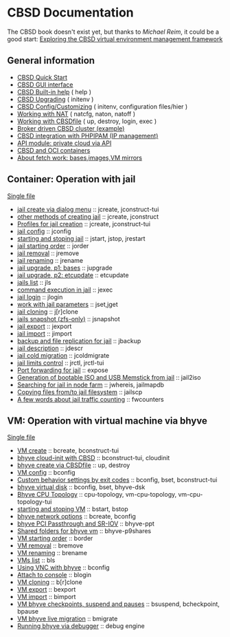# CBSD Documentation

The CBSD book doesn't exist yet, but thanks to *Michael Reim*, it could be a good start: [
Exploring the CBSD virtual environment management framework](https://eerielinux.wordpress.com/2022/12/10/exploring-the-cbsd-virtual-environment-management-framework-part-1-introduction-and-installation/)

## General information

- [CBSD Quick Start](general/cbsd_quickstart.md)
- [CBSD GUI interface](general/cbsd_gui.md)
- [CBSD Built-in help](general/cbsd_help.md) ( help )
- [CBSD Upgrading](general/cbsd_upgrading.md) ( initenv )
- [CBSD Config/Customizing](general/cbsd_config.md) ( initenv, configuration files/hier )
- [Working with NAT](general/cbsd_nat.md) ( natcfg, naton, natoff )
- [Working with CBSDfile](general/cbsdfile.md) ( up, destroy, login, exec )
- [Broker driven CBSD cluster (example)](general/)
- [CBSD integration with PHPIPAM (IP management)](general/wf_ipam.md)
- [API module: private cloud via API](general/cbsd_api.md)
- [CBSD and OCI containers](general/cbsd_oci.md)
- [About fetch work: bases,images,VM mirrors](general/cbsd_fetch.md)


<!---
- [What you need to know about CBSD](general/cbsd_additional.md)
- [About CBSD shell and SQLite3](general/cbsdsh.md)
- [CBSD init](general/initenv.md) :: initenv
- [Building and upgrading bases](base_cbsd.md) :: buildworld, installworld, world, bases, removebase, upgrade
- [cbsd syntax](cmdsyntax_cbsd.md)
- [jail settings](cbsd_rcconf.md)
- [cbsd jail and VIMAGE (vnet)](cbsd_vnet.md)
- [cbsd and Qemu user-mode](cbsd_qemu_usermode.md)
- [CBSD and Linux jails](cbsd_linux_jails.md)
- [encrypting images and CBSD](cbsd_geli.md) ( **GELI**, native **ZFS** encryption )
- [CBSD environment variables](/wf_cbsd_variables_ssi.md) :: external hooks variables
- [Operation with repository](/wf_repo_ssi.md) :: repo, repo-tui
- [How does a helper for CBSD image](/wf_imghelper_ssi.md) :: imghelper
- [cbsd command history](/wf_history_ssi.md) :: CBSD history
- [Modification which are carried out by CBSD scripts in FreeBSD](custom_freecbsd.md)
- [cbsd taskd](cbsd_taskd.md) :: task, taskls
- [FreeBSD: Xorg in jail](xorg_in_jail.md)
- [FreeBSD: CBSD and bhyve](bhyve.md)
- [FreeBSD: CBSD and XEN](xen.md)
- [CBSD syslog and debbuging](syslog.md)
- [CBSD RACCT statistics](racct_exports.md)
- [Broker driven CBSD cluster (example)](/broker_driven_sample_ssi.md)
- [API module: private cloud via API](/cbsd_api_ssi.md)
- [VPC with CBSD (vxlan)](/wf_vpc_ssi.md)
- [CBSD integration with PHPIPAM (IP management)](/wf_ipam_ssi.md)
- [CBSD integration with MONIT (health-check)](/wf_monit_ssi.md)
--->

## Container: Operation with jail

[Single file](/workflow_cbsd.md)

- [jail create via dialog menu](jail/wf_jcreate_ssi.md) :: jcreate, jconstruct-tui
- [other methods of creating jail](jail/wf_jcreate_secondary_ssi.md) :: jcreate, jconstruct
- [Profiles for jail creation](jail/wf_profiles_ssi.md) :: jcreate, jconstruct-tui
- [jail config](jail/wf_jconfig_ssi.md) :: jconfig
- [starting and stoping jail](jail/wf_jstop_jstart_ssi.md) :: jstart, jstop, jrestart
- [jail starting order](jail/wf_jorder_ssi.md) :: jorder
- [jail removal](jail/wf_jremove_ssi.md) :: jremove
- [jail renaming](jail/wf_jrename_ssi.md) :: jrename
- [jail upgrade, p1: bases](jail/wf_jupgrade_ssi.md) :: jupgrade
- [jail upgrade, p2: etcupdate](jail/wf_etcupdate_ssi.md) :: etcupdate
- [jails list](jail/wf_jls_ssi.md) :: jls
- [command execution in jail](jail/wf_jexec_ssi.md) :: jexec
- [jail login](jail/wf_jlogin_ssi.md) :: jlogin
- [work with jail parameters](jail/wf_jget_ssi.md) :: jset,jget
- [jail cloning](jail/wf_jclone_ssi.md) :: j\[r\]clone
- [jails snapshot (zfs-only)](jail/wf_jsnapshot_ssi.md) :: jsnapshot
- [jail export](jail/wf_jexport_ssi.md) :: jexport
- [jail import](jail/wf_jimport_ssi.md) :: jimport
- [backup and file replication for jail](jail/wf_jbackup_ssi.md) :: jbackup
- [jail description](jail/wf_jdescr_ssi.md) :: jdescr
- [jail cold migration](jail/wf_jcoldmigrate_ssi.md) :: jcoldmigrate
- [jail limits control](jail/wf_jrctl_ssi.md) :: jrctl, jrctl-tui
- [Port forwarding for jail](jail/wf_expose_ssi.md) :: expose
- [Generation of bootable ISO and USB Memstick from jail](jail/wf_jail2iso_ssi.md) :: jail2iso
- [Searching for jail in node farm](jail/wf_jlocate_ssi.md) :: jwhereis, jailmapdb
- [Copying files from/to jail filesystem](jail/wf_jailscp_ssi.md) :: jailscp
- [A few words about jail traffic counting](jail/wf_jailtraffic_ssi.md) :: fwcounters

<!---
## Useful stuff,errata,tips,hints etc

- [Convert jails from EZJail to CBSD](/ezjail2cbsd_ssi.md) :: (hint by: Nikita Druba **LordNicky**)

## Helpers/Modules

- [Working with packages and pkg(7) in jail via CBSD](/modules/pkg.d_ssi.md) :: pkg.d
- [Working with passwd(1), sysrc(8), service(8) in jail via CBSD](/modules/bsdconf.d_ssi.md) :: bsdconf.d
- [Synchronization of jail environments via csync2 and CBSD csync2 module](/modules/csync2.d_ssi.md) :: bsdconf.d

## CBSD Jail: mass management

- [Manage CBSD with Puppet](/wf_puppet_ssi.md) :: CBSD and Puppet
- [Working with CBSD through Shell scripts](/wf_script_mass_man_ssi.md) :: CBSD и Shell Scripts

--->

## VM: Operation with virtual machine via bhyve

[Single file](/workflow_bhyvecbsd.md)

- [VM create](/wf_bcreate_ssi.md) :: bcreate, bconstruct-tui
- [bhyve cloud-init with CBSD](/wf_bhyve_cloudinit_ssi.md) :: bconstruct-tui, cloudinit
- [bhyve create via CBSDfile](/cbsdfile.md) :: up, destroy
- [VM config](/wf_bconfig_ssi.md) :: bconfig
- [Custom behavior settings by exit codes](/wf_bexit_behavior_ssi.md) :: bconfig, bset, bconstruct-tui
- [bhyve virtual disk](/wf_bstorage_ssi.md) :: bconfig, bset, bhyve-dsk
- [Bhyve CPU Topology](/wf_bcpu_topology_ssi.md) :: cpu-topology, vm-cpu-topology, vm-cpu-topology-tui
- [starting and stoping VM](/wf_bstop_bstart_ssi.md) :: bstart, bstop
- [bhyve network options](/wf_bhyvenetwork_ssi.md) :: bcreate, bconfig
- [bhyve PCI Passthrough and SR-IOV](/wf_bhyveppt_ssi.md) :: bhyve-ppt
- [Shared folders for bhyve vm](/wf_bhyve_p9_ssi.md) :: bhyve-p9shares
- [VM starting order](/wf_jorder_ssi.md) :: border
- [VM removal](/wf_bremove_ssi.md) :: bremove
- [VM renaming](/wf_brename_ssi.md) :: brename
- [VMs list](/wf_bls_ssi.md) :: bls
- [Using VNC with bhyve](/wf_bvnc_ssi.md) :: bconfig
- [Attach to console](/wf_blogin_ssi.md) :: blogin
- [VM cloning](/wf_bclone_ssi.md) :: b\[r\]clone
- [VM export](/wf_bexport_ssi.md) :: bexport
- [VM import](/wf_bimport_ssi.md) :: bimport
- [VM bhyve checkpoints, suspend and pauses](/wf_bcheckpoint_ssi.md) :: bsuspend, bcheckpoint, bpause
- [VM bhyve live migration](/wf_bmigration_ssi.md) :: bmigrate
- [Running bhyve via debugger](/wf_bhyve_gdb_ssi.md) :: debug engine

<!---
## Operation with nodes

[Single file](/node_cbsd.md)

- [What nodes is meant](/wf_node_overview_ssi.md) :: node
- [list of nodes](/wf_node_list_ssi.md) :: node
- [adding nodes](/wf_node_add_ssi.md) :: node
- [removal nodes](/wf_node_del_ssi.md) :: node
- [execute commands on remote nodes](/wf_node_rexe_ssi.md) :: rexe
- [Login into node by CBSD user via ssh](/wf_nlogin_ssi.md) :: nlogin
--->
